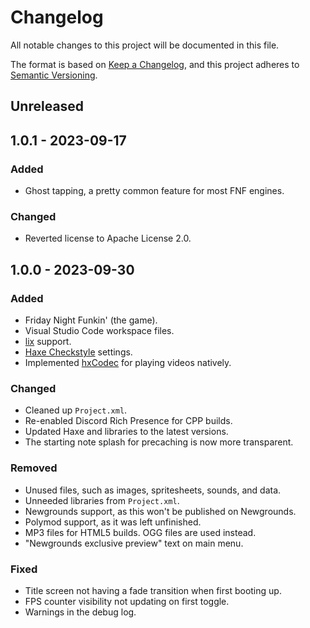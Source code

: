 <!-- markdownlint-disable MD024 -->
# Changelog

All notable changes to this project will be documented in this file.

The format is based on [Keep a Changelog](https://keepachangelog.com/en/1.1.0/),
and this project adheres to [Semantic Versioning](https://semver.org/spec/v2.0.0.html).

## Unreleased

## 1.0.1 - 2023-09-17

### Added

- Ghost tapping, a pretty common feature for most FNF engines.

### Changed

- Reverted license to Apache License 2.0.

## 1.0.0 - 2023-09-30

### Added

- Friday Night Funkin' (the game).
- Visual Studio Code workspace files.
- [lix](https://github.com/lix-pm/lix.client) support.
- [Haxe Checkstyle](https://github.com/HaxeCheckstyle/haxe-checkstyle) settings.
- Implemented [hxCodec](https://github.com/polybiusproxy/hxCodec) for playing videos natively.

### Changed

- Cleaned up `Project.xml`.
- Re-enabled Discord Rich Presence for CPP builds.
- Updated Haxe and libraries to the latest versions.
- The starting note splash for precaching is now more transparent.

### Removed

- Unused files, such as images, spritesheets, sounds, and data.
- Unneeded libraries from `Project.xml`.
- Newgrounds support, as this won't be published on Newgrounds.
- Polymod support, as it was left unfinished.
- MP3 files for HTML5 builds. OGG files are used instead.
- "Newgrounds exclusive preview" text on main menu.

### Fixed

- Title screen not having a fade transition when first booting up.
- FPS counter visibility not updating on first toggle.
- Warnings in the debug log.
